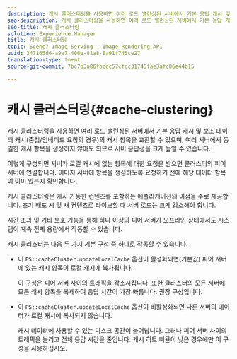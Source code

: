 ```yaml
---
description: 캐시 클러스터링을 사용하면 여러 로드 밸런싱된 서버에서 기본 응답 캐시 및 보조 데이터 캐시(중첩/임베디드 요청의 경우)의 캐시 항목을 교환할 수 있으며, 여러 서버에서 동일한 캐시 항목을 생성하지 않아도 되므로 서버 응답성을 크게 높일 수 있습니다.
seo-description: 캐시 클러스터링을 사용하면 여러 로드 밸런싱된 서버에서 기본 응답 캐시 및 보조 데이터 캐시(중첩/임베디드 요청의 경우)의 캐시 항목을 교환할 수 있으며, 여러 서버에서 동일한 캐시 항목을 생성하지 않아도 되므로 서버 응답성을 크게 높일 수 있습니다.
seo-title: 캐시 클러스터링
solution: Experience Manager
title: 캐시 클러스터링
topic: Scene7 Image Serving - Image Rendering API
uuid: 347165d6-a9e7-406e-81a8-8a91f745ce27
translation-type: tm+mt
source-git-commit: 7bc7b3a86fbcdc57cfdc31745fae3afc06e44b15

---
```



# 캐시 클러스터링{#cache-clustering}

캐시 클러스터링을 사용하면 여러 로드 밸런싱된 서버에서 기본 응답 캐시 및 보조 데이터 캐시(중첩/임베디드 요청의 경우)의 캐시 항목을 교환할 수 있으며, 여러 서버에서 동일한 캐시 항목을 생성하지 않아도 되므로 서버 응답성을 크게 높일 수 있습니다.

이렇게 구성되면 서버가 로컬 캐시에 없는 항목에 대한 요청을 받으면 클러스터의 피어 서버에 연결합니다. 이미지 서버에 항목을 생성하도록 요청하기 전에 해당 데이터 항목이 이미 있는지 확인합니다.

캐시 클러스터링은 캐시 가능한 컨텐츠를 포함하는 애플리케이션의 이점을 주로 제공합니다. 초기 배포 시 및 새 컨텐츠로 라이브할 때 서버 로드는 크게 감소해야 합니다.

시간 초과 및 기타 보호 기능을 통해 하나 이상의 피어 서버가 오프라인 상태에서도 시스템이 계속 전체 용량에서 작동할 수 있습니다.

캐시 클러스터는 다음 두 가지 기본 구성 중 하나로 작동할 수 있습니다.

* 이 `PS::cacheCluster.updateLocalCache` 옵션이 활성화되면(기본값) 피어 서버에 있는 캐시 항목이 로컬 캐시에 복사됩니다.

   이 구성은 피어 서버 사이의 트래픽을 감소시킵니다. 또한 클러스터의 모든 서버에 모든 캐시 항목을 복제하여 응답 시간이 가장 빠릅니다. 권장 구성입니다.

* 이 `PS::cacheCluster.updateLocalCache` 옵션이 비활성화되면 다른 서버의 데이터가 로컬 캐시에 복사되지 않습니다.

   캐시 데이터에 사용할 수 있는 디스크 공간이 늘어납니다. 그러나 피어 서버 사이의 트래픽을 늘리고 전체 응답 시간을 줄입니다. 캐시 히트 비율이 낮은 경우에만 이 구성을 사용하십시오.

